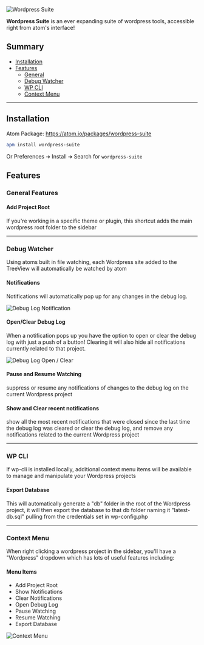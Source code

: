 ![Wordpress Suite](https://raw.githubusercontent.com/peterjohnhunt/wordpress-suite/master/assets/logo.png "Wordpress Suite")

**Wordpress Suite** is an ever expanding suite of wordpress tools, accessible right from atom's interface!

## Summary
* [Installation](#installation)
* [Features](#features)
    * [General](#general-features)
    * [Debug Watcher](#debug-watcher)
    * [WP CLI](#wp-cli)
    * [Context Menu](#context-menu)

---

## Installation
Atom Package: https://atom.io/packages/wordpress-suite

```bash
apm install wordpress-suite
```
Or Preferences ➔ Install ➔ Search for `wordpress-suite`

## Features

### General Features

#### Add Project Root
If you're working in a specific theme or plugin, this shortcut adds the main wordpress root folder to the sidebar

---

### Debug Watcher
Using atoms built in file watching, each Wordpress site added to the TreeView will automatically be watched by atom

#### Notifications
Notifications will automatically pop up for any changes in the debug log.

![Debug Log Notification](https://raw.githubusercontent.com/peterjohnhunt/wordpress-suite/master/assets/notification.gif "Debug Log Notification")

#### Open/Clear Debug Log
When a notification pops up you have the option to open or clear the debug log with just a push of a button! Clearing it will also hide all notifications currently related to that project.

![Debug Log Open / Clear](https://raw.githubusercontent.com/peterjohnhunt/wordpress-suite/master/assets/open_clear.gif "Debug Log Open / Clear")

#### Pause and Resume Watching
suppress or resume any notifications of changes to the debug log on the current Wordpress project

#### Show and Clear recent notifications
show all the most recent notifications that were closed since the last time the debug log was cleared or clear the debug log, and remove any notifications related to the current Wordpress project

---

### WP CLI
If wp-cli is installed locally, additional context menu items will be available to manage and manipulate your Wordpress projects

#### Export Database
This will automatically generate a "db" folder in the root of the Wordpress project, it will then export the database to that db folder naming it "latest-db.sql" pulling from the credentials set in wp-config.php

---

### Context Menu
When right clicking a wordpress project in the sidebar, you'll have a "Wordpress" dropdown which has lots of useful features including:

#### Menu Items
* Add Project Root
* Show Notifications
* Clear Notifications
* Open Debug Log
* Pause Watching
* Resume Watching
* Export Database

![Context Menu](https://raw.githubusercontent.com/peterjohnhunt/wordpress-suite/master/assets/context.gif "Context Menu")